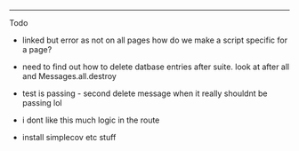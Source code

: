 **** 


Todo 


- linked but error as not on all pages how do we make a script specific for a page?

- need to find out how to delete datbase entries after suite. look at after all and Messages.all.destroy

- test is passing - second delete message when it really shouldnt be passing lol

- i dont like this much logic in the route 

- install simplecov etc stuff 

